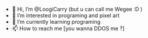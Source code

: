 - 👋 Hi, I’m @LoogiCarry (but u can call me Wegee :D )
- 👀 I’m interested in programing and pixel art
- 🌱 I’m currently learning programing
- 📫 How to reach me [you wanna DDOS me ?]

<!---
LoogiCarry/LoogiCarry is a ✨ special ✨ repository because its `README.md` (this file) appears on your GitHub profile.
You can click the Preview link to take a look at your changes.
--->
